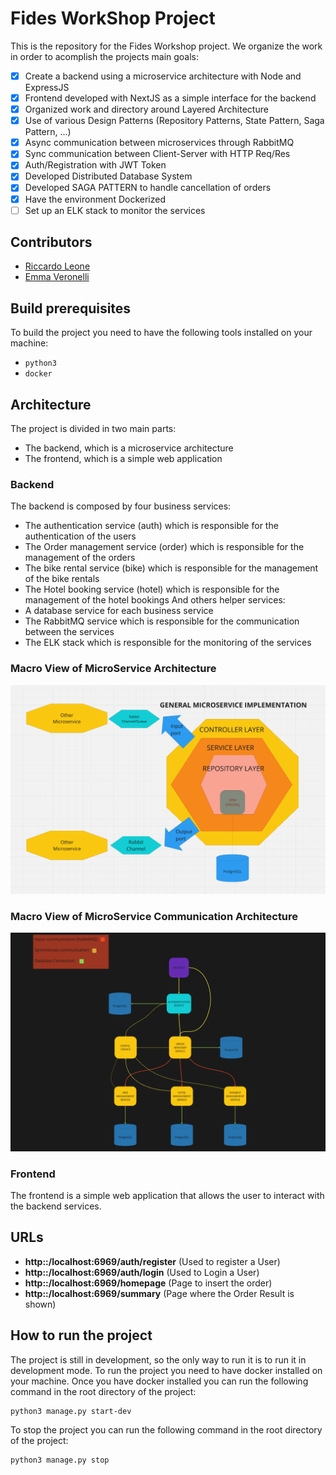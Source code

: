 # Fides WorkShop Project
This is the repository for the Fides Workshop project.
We organize the work in order to acomplish the projects main goals:

- [X] Create a backend using a microservice architecture with Node and ExpressJS
- [X] Frontend developed with NextJS as a simple interface for the backend
- [X] Organized work and directory around Layered Architecture
- [X] Use of various Design Patterns (Repository Patterns, State Pattern, Saga Pattern, ...) 
- [X] Async communication between microservices through RabbitMQ
- [X] Sync communication between Client-Server with HTTP Req/Res
- [X] Auth/Registration with JWT Token
- [X] Developed Distributed Database System
- [X] Developed SAGA PATTERN to handle cancellation of orders
- [X] Have the environment Dockerized
- [ ] Set up an ELK stack to monitor the services

## Contributors
- [Riccardo Leone](https://github.com/PapaLeoneIV)
- [Emma Veronelli](https://github.com/minestrinad)

## Build prerequisites
To build the project you need to have the following tools installed on your machine:
- `python3`
- `docker`

## Architecture
The project is divided in two main parts:
- The backend, which is a microservice architecture
- The frontend, which is a simple web application

### Backend
The backend is composed by four business services:
- The authentication service (auth) which is responsible for the authentication of the users
- The Order management service (order) which is responsible for the management of the orders
- The bike rental service (bike) which is responsible for the management of the bike rentals
- The Hotel booking service (hotel) which is responsible for the management of the hotel bookings
And others helper services:
- A database service for each business service
- The RabbitMQ service which is responsible for the communication between the services
- The ELK stack which is responsible for the monitoring of the services

### Macro View of MicroService Architecture
![docs/images/GeneralMicroArchitecture](./docs/images/GeneralMicroArchitecture.png)

### Macro View of MicroService Communication Architecture
![docs/images/CommunicationArchitecture](./docs/images/CommunicationArchitecture.png)

### Frontend
The frontend is a simple web application that allows the user to interact with the backend services.

## URLs
- **http::/localhost:6969/auth/register** (Used to register a User)
- **http::/localhost:6969/auth/login** (Used to Login a User)
- **http::/localhost:6969/homepage** (Page to insert the order)
- **http::/localhost:6969/summary** (Page where the Order Result is shown)


## How to run the project
The project is still in development, so the only way to run it is to run it in development mode.
To run the project you need to have docker installed on your machine.
Once you have docker installed you can run the following command in the root directory of the project:

```bash
python3 manage.py start-dev
```

To stop the project you can run the following command in the root directory of the project:
```bash
python3 manage.py stop
```
